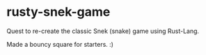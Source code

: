 # rusty-snek-game

Quest to re-create the classic Snek (snake) game using Rust-Lang.

Made a bouncy square for starters. :)
